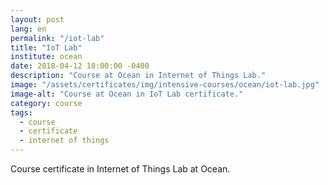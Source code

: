 ```yaml
---
layout: post
lang: en
permalink: "/iot-lab"
title: "IoT Lab"
institute: ocean
date: 2018-04-12 18:00:00 -0400
description: "Course at Ocean in Internet of Things Lab."
image: "/assets/certificates/img/intensive-courses/ocean/iot-lab.jpg"
image-alt: "Course at Ocean in IoT Lab certificate."
category: course
tags:
  - course
  - certificate
  - internet of things
---
```


Course certificate in Internet of Things Lab at Ocean.
